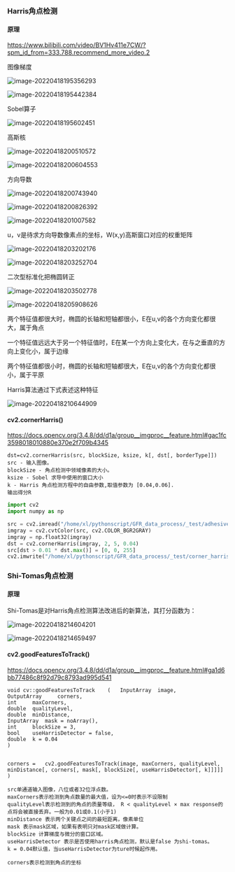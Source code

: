 

### Harris角点检测

#### 原理

https://www.bilibili.com/video/BV1Hv411e7CW/?spm_id_from=333.788.recommend_more_video.2

图像梯度

![image-20220418195356293](img/image-20220418195356293.png)

![image-20220418195442384](img/image-20220418195442384.png)

Sobel算子

![image-20220418195602451](img/image-20220418195602451.png)

高斯核

![image-20220418200510572](img/image-20220418200510572.png)

![image-20220418200604553](img/image-20220418200604553.png)

方向导数

![image-20220418200743940](img/image-20220418200743940.png)

![image-20220418200826392](img/image-20220418200826392.png)

![image-20220418201007582](img/image-20220418201007582.png)

u，v是待求方向导数像素点的坐标，W(x,y)高斯窗口对应的权重矩阵

![image-20220418203202176](img/image-20220418203202176.png)

![image-20220418203252704](img/image-20220418203252704.png)

二次型标准化把椭圆转正

![image-20220418203502778](img/image-20220418203502778.png)

![image-20220418205908626](img/image-20220418205908626.png)

两个特征值都很大时，椭圆的长轴和短轴都很小，E在u,v的各个方向变化都很大，属于角点

一个特征值远远大于另一个特征值时，E在某一个方向上变化大，在与之垂直的方向上变化小，属于边缘

两个特征值都很小时，椭圆的长轴和短轴都很大，E在u,v的各个方向变化都很小，属于平原

Harris算法通过下式表述这种特征

![image-20220418210644909](img/image-20220418210644909.png)

#### cv2.cornerHarris()

https://docs.opencv.org/3.4.8/dd/d1a/group__imgproc__feature.html#gac1fc3598018010880e370e2f709b4345

```
dst=cv2.cornerHarris(src, blockSize, ksize, k[, dst[, borderType]])
src - 输入图像。
blockSize - 角点检测中领域像素的大小。
ksize - Sobel 求导中使用的窗口大小
k - Harris 角点检测方程中的自由参数,取值参数为 [0.04,0.06].
输出得分R
```

```python
import cv2
import numpy as np

src = cv2.imread("/home/xl/pythonscript/GFR_data_process/_test/adhesive.png")
imgray = cv2.cvtColor(src, cv2.COLOR_BGR2GRAY)
imgray = np.float32(imgray)
dst = cv2.cornerHarris(imgray, 2, 5, 0.04)
src[dst > 0.01 * dst.max()] = [0, 0, 255]
cv2.imwrite("/home/xl/pythonscript/GFR_data_process/_test/corner_harris.png", src)
```

### Shi-Tomas角点检测

####  原理

Shi-Tomas是对Harris角点检测算法改进后的新算法，其打分函数为：

![image-20220418214604201](img/image-20220418214604201.png)

![image-20220418214659497](img/image-20220418214659497.png)

#### cv2.goodFeaturesToTrack()

https://docs.opencv.org/3.4.8/dd/d1a/group__imgproc__feature.html#ga1d6bb77486c8f92d79c8793ad995d541

```
void cv::goodFeaturesToTrack	(	InputArray 	image,
OutputArray 	corners,
int 	maxCorners,
double 	qualityLevel,
double 	minDistance,
InputArray 	mask = noArray(),
int 	blockSize = 3,
bool 	useHarrisDetector = false,
double 	k = 0.04 
)	


corners	=	cv2.goodFeaturesToTrack(image, maxCorners, qualityLevel, minDistance[, corners[, mask[, blockSize[, useHarrisDetector[, k]]]]]	)

src单通道输入图像，八位或者32位浮点数。
maxCorners表示检测到角点数量的最大值，设为<=0时表示不设限制
qualityLevel表示检测到的角点的质量等级， R < qualityLevel × max response的点将会被直接丢弃。一般为0.01或0.1(小于1)
minDistance 表示两个关键点之间的最短距离，像素单位
mask 表示mask区域，如果有表明只对mask区域做计算。
blockSize 计算梯度与微分的窗口区域。
useHarrisDetector 表示是否使用harris角点检测，默认是false 为shi-tomas。
k = 0.04默认值，当useHarrisDetector为ture时候起作用。

corners表示检测到角点的坐标
```

